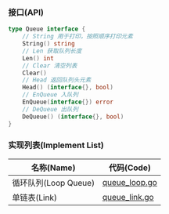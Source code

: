 ### 接口(API)
```go
type Queue interface {
    // String 用于打印，按照顺序打印元素
    String() string
    // Len 获取队列长度
    Len() int
    // Clear 清空列表
    Clear()
    // Head 返回队列头元素
    Head() (interface{}, bool)
    // EnQueue 入队列
    EnQueue(interface{}) error
    // DeQueue 出队列
    DeQueue() (interface{}, bool)
}
```

### 实现列表(Implement List)
| 名称(Name)          | 代码(Code)                                                                                         |
|-------------------|--------------------------------------------------------------------------------------------------|
| 循环队列(Loop Queue)  | [queue_loop.go](https://github.com/pyihe/gobase/blob/master/data-structure/queue/queue_loop.go)  |
| 单链表(Link)         | [queue_link.go](https://github.com/pyihe/gobase/blob/master/data-structure/queue/queue_link.go)  |
